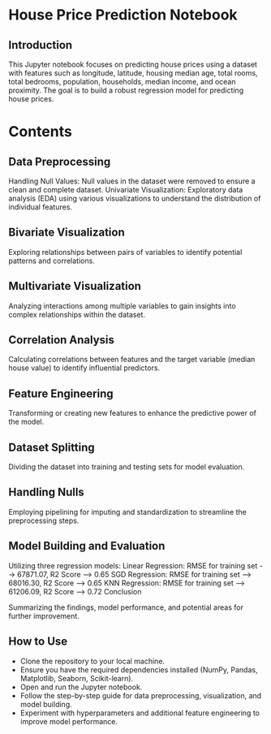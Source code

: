 # House Price Prediction Notebook
## Introduction
This Jupyter notebook focuses on predicting house prices using a dataset with features such as longitude, latitude, housing median age, total rooms, total bedrooms, population, households, median income, and ocean proximity. The goal is to build a robust regression model for predicting house prices.

# Contents
## Data Preprocessing
Handling Null Values: Null values in the dataset were removed to ensure a clean and complete dataset.
Univariate Visualization: Exploratory data analysis (EDA) using various visualizations to understand the distribution of individual features.
## Bivariate Visualization

Exploring relationships between pairs of variables to identify potential patterns and correlations.
## Multivariate Visualization

Analyzing interactions among multiple variables to gain insights into complex relationships within the dataset.
## Correlation Analysis

Calculating correlations between features and the target variable (median house value) to identify influential predictors.
## Feature Engineering

Transforming or creating new features to enhance the predictive power of the model.
## Dataset Splitting

Dividing the dataset into training and testing sets for model evaluation.
## Handling Nulls

Employing pipelining for imputing and standardization to streamline the preprocessing steps.
## Model Building and Evaluation

Utilizing three regression models:
 Linear Regression: RMSE for training set --> 67871.07, R2 Score --> 0.65
 SGD Regression: RMSE for training set --> 68016.30, R2 Score --> 0.65
 KNN Regression: RMSE for training set --> 61206.09, R2 Score --> 0.72
Conclusion

Summarizing the findings, model performance, and potential areas for further improvement.
## How to Use
- Clone the repository to your local machine.
- Ensure you have the required dependencies installed (NumPy, Pandas, Matplotlib, Seaborn, Scikit-learn).
- Open and run the Jupyter notebook.
- Follow the step-by-step guide for data preprocessing, visualization, and model building.
- Experiment with hyperparameters and additional feature engineering to improve model performance.

